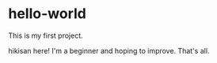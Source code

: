 # hello-world
This is my first project.

hikisan here! I'm a beginner and hoping to improve.
That's all.
